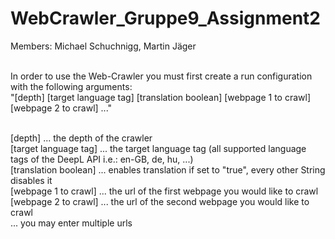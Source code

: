 # WebCrawler_Gruppe9_Assignment2
Members: Michael Schuchnigg, Martin Jäger


<br>In order to use the Web-Crawler you must first create a run configuration with the following arguments:
<br>"[depth] [target language tag] [translation boolean] [webpage 1 to crawl] [webpage 2 to crawl] ..."


<br>[depth] ... the depth of the crawler
<br>[target language tag] ... the target language tag (all supported language tags of the DeepL API i.e.: en-GB, de, hu, ...)
<br>[translation boolean] ... enables translation if set to "true", every other String disables it
<br>[webpage 1 to crawl] ... the url of the first webpage you would like to crawl
<br>[webpage 2 to crawl] ... the url of the second webpage you would like to crawl
<br>... you may enter multiple urls 
